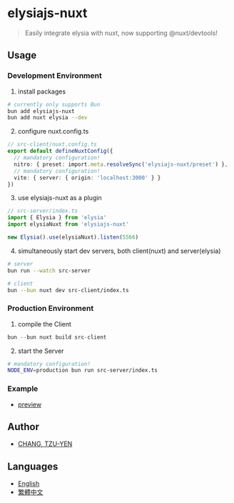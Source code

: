 # elysiajs-nuxt

> Easily integrate elysia with nuxt, now supporting @nuxt/devtools!

## Usage

### Development Environment

1. install packages

```sh
# currently only supports Bun
bun add elysiajs-nuxt
bun add nuxt elysia --dev
```

2. configure nuxt.config.ts

```ts
// src-client/nuxt.config.ts
export default defineNuxtConfig({
  // mandatory configuration!
  nitro: { preset: import.meta.resolveSync('elysiajs-nuxt/preset') },
  // mandatory configuration!
  vite: { server: { origin: 'localhost:3000' } }
})
```

3. use elysiajs-nuxt as a plugin

```ts
// src-server/index.ts
import { Elysia } from 'elysia'
import elysiaNuxt from 'elysiajs-nuxt'

new Elysia().use(elysiaNuxt).listen(5566)
```

4. simultaneously start dev servers, both client(nuxt) and server(elysia)

```sh
# server
bun run --watch src-server
```

```sh
# client
bun --bun nuxt dev src-client/index.ts
```

### Production Environment

1. compile the Client

```ts
bun --bun nuxt build src-client
```

2. start the Server

```sh
# mandatory configuration!
NODE_ENV=production bun run src-server/index.ts
```

### Example

- [preview](/preview)

## Author

- [CHANG, TZU-YEN](https://github.com/trylovetom)

## Languages

- [English](/README.md)
- [繁體中文](/README-zh-TW.md)
